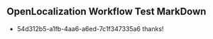 ## OpenLocalization Workflow Test MarkDown
* 54d312b5-a1fb-4aa6-a6ed-7c1f347335a6 thanks!

<!--HONumber=Aug16_HO3-->


